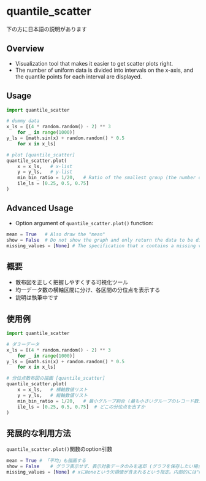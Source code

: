# quantile_scatter

下の方に日本語の説明があります

## Overview
- Visualization tool that makes it easier to get scatter plots right.
- The number of uniform data is divided into intervals on the x-axis, and the quantile points for each interval are displayed.

## Usage
```python
import quantile_scatter

# dummy data
x_ls = [(4 * random.random() - 2) ** 3
	for _ in range(1000)]
y_ls = [math.sin(x) + random.random() * 0.5
	for x in x_ls]

# plot [quantile_scatter]
quantile_scatter.plot(
	x = x_ls,	# x-list
	y = y_ls,	# y-list
	min_bin_ratio = 1/20,	# Ratio of the smallest group (the number of records in the smallest group as a percentage of the total)
	ile_ls = [0.25, 0.5, 0.75]
)
```

## Advanced Usage
- Option argument of `quantile_scatter.plot()` function:
```python
mean = True   # Also draw the "mean"
show = False  # Do not show the graph and only return the data to be displayed (useful for saving the graph or drawing with something other than matplotlib)
missing_values = [None]	# The specification that x contains a missing value of "None". Internally, the value is included in the statistics as "missing".
```

## 概要
- 散布図を正しく把握しやすくする可視化ツール
- 均一データ数の横軸区間に分け、各区間の分位点を表示する
- 説明は執筆中です

## 使用例
```python
import quantile_scatter

# ダミーデータ
x_ls = [(4 * random.random() - 2) ** 3
	for _ in range(1000)]
y_ls = [math.sin(x) + random.random() * 0.5
	for x in x_ls]

# 分位点散布図の描画 [quantile_scatter]
quantile_scatter.plot(
	x = x_ls,	# 横軸数値リスト
	y = y_ls,	# 縦軸数値リスト
	min_bin_ratio = 1/20,	# 最小グループ割合 (最も小さいグループのレコード数が全体に占める割合)
	ile_ls = [0.25, 0.5, 0.75]	# どこの分位点を出すか
)
```

## 発展的な利用方法
`quantile_scatter.plot()`関数のoption引数
```python
mean = True	# 「平均」も描画する
show = False	# グラフ表示せず、表示対象データのみを返却 (グラフを保存したい場合や、matplotlib以外で描画したい場合などに有効)
missing_values = [None]	# xにNoneという欠損値が含まれるという指定。内部的には"missing"という値として集計に含められる。
```